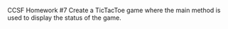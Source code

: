 CCSF Homework #7
 Create a TicTacToe game where the main method is used to display the status of the game.
